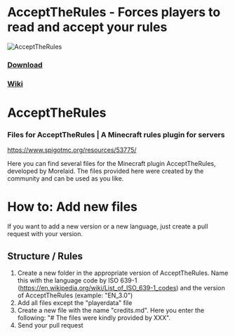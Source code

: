 # AcceptTheRules - Forces players to read and accept your rules

![AcceptTheRules](https://cdn.discordapp.com/attachments/691311505655988244/799318129154457600/ATR-Banner2.png)



### [Download](https://www.spigotmc.org/resources/53775/)

### [Wiki](https://github.com/morelaid/AcceptTheRules-Files/wiki)



# AcceptTheRules
### Files for AcceptTheRules | A Minecraft rules plugin for servers
https://www.spigotmc.org/resources/53775/

Here you can find several files for the Minecraft plugin AcceptTheRules, developed by Morelaid.
The files provided here were created by the community and can be used as you like.

# How to: Add new files
If you want to add a new version or a new language, just create a pull request with your version.

## Structure / Rules
1. Create a new folder in the appropriate version of AcceptTheRules. Name this with the language code by ISO 639-1 (https://en.wikipedia.org/wiki/List_of_ISO_639-1_codes) and the version of AcceptTheRules (example: "EN_3.0")
2. Add all files except the "playerdata" file
3. Create a new file with the name "credits.md". Here you enter the following:
"# The files were kindly provided by XXX".
 4. Send your pull request
